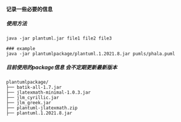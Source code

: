 #### 记录一些必要的信息

##### 使用方法
```shell
java -jar plantuml.jar file1 file2 file3

### example
java -jar plantumlpackage/plantuml.1.2021.8.jar pumls/phala.puml 
```

##### 目前使用的package信息 会不定期更新最新版本
```shell
plantumlpackage/
├── batik-all-1.7.jar
├── jlatexmath-minimal-1.0.3.jar
├── jlm_cyrillic.jar
├── jlm_greek.jar
├── plantuml-jlatexmath.zip
├── plantuml.1.2021.8.jar
```
